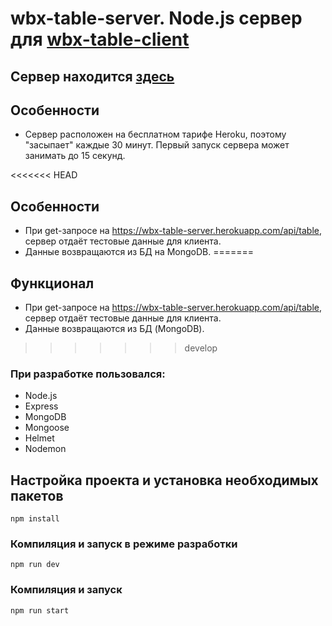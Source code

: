# wbx-table-server. Node.js сервер для <a href="https://github.com/BigPinkRoom/wbx-table-client">wbx-table-client</a>

## Сервер находится <a href="https://wbx-table-server.herokuapp.com">здесь</a>

## Особенности

- Сервер расположен на бесплатном тарифе Heroku, поэтому "засыпает" каждые 30 минут. Первый запуск сервера может занимать до 15 секунд.

<<<<<<< HEAD
## Особенности

- При get-запросе на <a href="https://wbx-table-server.herokuapp.com/api/table">https://wbx-table-server.herokuapp.com/api/table</a>, сервер отдаёт тестовые данные для клиента.
- Данные возвращаются из БД на MongoDB.
=======
## Функционал

- При get-запросе на <a href="https://wbx-table-server.herokuapp.com/api/table">https://wbx-table-server.herokuapp.com/api/table</a>, сервер отдаёт тестовые данные для клиента.
- Данные возвращаются из БД (MongoDB).
>>>>>>> develop

### При разработке пользовался:

- Node.js
- Express
- MongoDB
- Mongoose
- Helmet
- Nodemon

## Настройка проекта и установка необходимых пакетов

```
npm install
```

### Компиляция и запуск в режиме разработки

```
npm run dev
```

### Компиляция и запуск

```
npm run start
```
